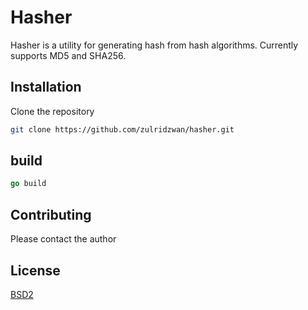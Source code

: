 # Hasher

Hasher is a utility for generating hash from hash algorithms. Currently supports MD5 and SHA256.

## Installation

Clone the repository

```bash
git clone https://github.com/zulridzwan/hasher.git
```

## build

```go
go build
```

## Contributing
Please contact the author

## License
[BSD2](https://opensource.org/licenses/BSD-2-Clause)